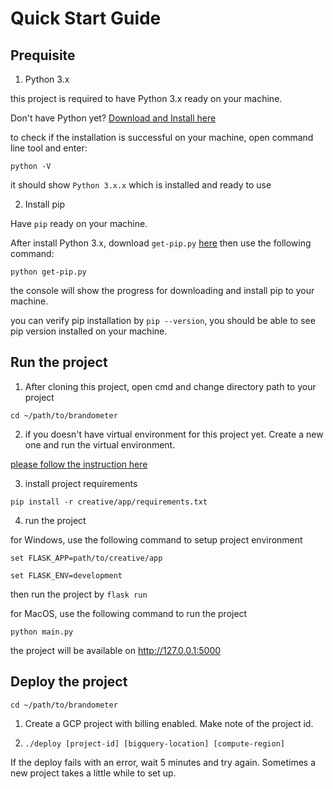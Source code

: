 # Quick Start Guide

## Prequisite

1. Python 3.x

this project is required to have Python 3.x ready on your machine.

Don't have Python yet? [Download and Install here](https://www.python.org/downloads/)

to check if the installation is successful on your machine, open command line tool and enter:

```python -V```

it should show `Python 3.x.x` which is installed and ready to use

2. Install pip

Have `pip` ready on your machine.

After install Python 3.x, download `get-pip.py` [here](https://bootstrap.pypa.io/get-pip.py) then use the following command:

```python get-pip.py```

the console will show the progress for downloading and install pip to your machine.

you can verify pip installation by `pip --version`, you should be able to see pip version installed on your machine.

## Run the project

1. After cloning this project, open cmd and change directory path to your project

```cd ~/path/to/brandometer```

2. if you doesn't have virtual environment for this project yet. Create a new one and run the virtual environment. 

[please follow the instruction here](https://docs.python.org/3/tutorial/venv.html)

3. install project requirements

```pip install -r creative/app/requirements.txt```

4. run the project

for Windows, use the following command to setup project environment

```set FLASK_APP=path/to/creative/app```

```set FLASK_ENV=development```

then run the project by `flask run`

for MacOS, use the following command to run the project

```python main.py```

the project will be available on http://127.0.0.1:5000

## Deploy the project

```cd ~/path/to/brandometer```

1. Create a GCP project with billing enabled. Make note of the project id.

2. ```./deploy [project-id] [bigquery-location] [compute-region]```

If the deploy fails with an error, wait 5 minutes and try again. Sometimes a new project takes a little while to set up.